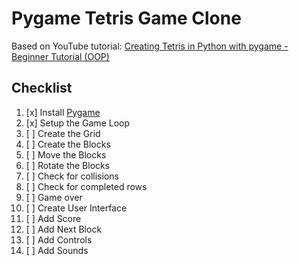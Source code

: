 # Pygame Tetris Game Clone

Based on YouTube
tutorial: [Creating Tetris in Python with pygame - Beginner Tutorial (OOP)](https://www.youtube.com/watch?v=nF_crEtmpBo)

## Checklist

1. [x] Install [Pygame](https://pypi.org/project/pygame-ce/)
2. [x] Setup the Game Loop
3. [ ] Create the Grid
4. [ ] Create the Blocks
5. [ ] Move the Blocks
6. [ ] Rotate the Blocks
7. [ ] Check for collisions
8. [ ] Check for completed rows
9. [ ] Game over
10. [ ] Create User Interface
11. [ ] Add Score
12. [ ] Add Next Block
13. [ ] Add Controls
14. [ ] Add Sounds



